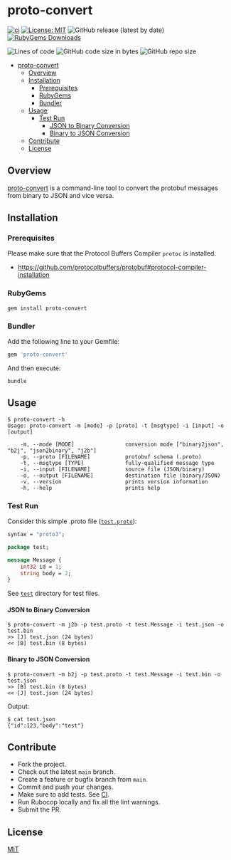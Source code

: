 # proto-convert

[![ci](https://github.com/iamazeem/proto-convert/actions/workflows/ci.yml/badge.svg?branch=main)](https://github.com/iamazeem/proto-convert/actions/workflows/ci.yml)
[![License: MIT](https://img.shields.io/badge/license-MIT-blue.svg?style=flat-square)](https://github.com/iamAzeem/proto-convert/blob/master/LICENSE)
![GitHub release (latest by date)](https://img.shields.io/github/v/release/iamAzeem/proto-convert?style=flat-square)
[![RubyGems Downloads](https://img.shields.io/gem/dt/proto-convert?color=blue&style=flat-square)](https://rubygems.org/gems/proto-convert)

![Lines of code](https://img.shields.io/tokei/lines/github/iamAzeem/proto-convert?label=LOC&style=flat-square)
![GitHub code size in bytes](https://img.shields.io/github/languages/code-size/iamAzeem/proto-convert?style=flat-square)
![GitHub repo size](https://img.shields.io/github/repo-size/iamAzeem/proto-convert?style=flat-square)

- [proto-convert](#proto-convert)
  - [Overview](#overview)
  - [Installation](#installation)
    - [Prerequisites](#prerequisites)
    - [RubyGems](#rubygems)
    - [Bundler](#bundler)
  - [Usage](#usage)
    - [Test Run](#test-run)
      - [JSON to Binary Conversion](#json-to-binary-conversion)
      - [Binary to JSON Conversion](#binary-to-json-conversion)
  - [Contribute](#contribute)
  - [License](#license)

## Overview

[proto-convert](https://github.com/iamAzeem/proto-convert) is a command-line
tool to convert the protobuf messages from binary to JSON and vice versa.

## Installation

### Prerequisites

Please make sure that the Protocol Buffers Compiler `protoc` is installed.

- https://github.com/protocolbuffers/protobuf#protocol-compiler-installation

### RubyGems

```shell
gem install proto-convert
```

### Bundler

Add the following line to your Gemfile:

```ruby
gem 'proto-convert'
```

And then execute:

```shell
bundle
```

## Usage

```text
$ proto-convert -h
Usage: proto-convert -m [mode] -p [proto] -t [msgtype] -i [input] -o [output]

    -m, --mode [MODE]                conversion mode ["binary2json", "b2j", "json2binary", "j2b"]
    -p, --proto [FILENAME]           protobuf schema (.proto)
    -t, --msgtype [TYPE]             fully-qualified message type
    -i, --input [FILENAME]           source file (JSON/binary)
    -o, --output [FILENAME]          destination file (binary/JSON)
    -v, --version                    prints version information
    -h, --help                       prints help
```

### Test Run

Consider this simple .proto file ([`test.proto`](test/test.proto)):

```protobuf
syntax = "proto3";

package test;

message Message {
    int32 id = 1;
    string body = 2;
}
```

See [`test`](test) directory for test files.

#### JSON to Binary Conversion

```text
$ proto-convert -m j2b -p test.proto -t test.Message -i test.json -o test.bin
>> [J] test.json (24 bytes)
<< [B] test.bin (8 bytes)
```

#### Binary to JSON Conversion

```text
$ proto-convert -m b2j -p test.proto -t test.Message -i test.bin -o test.json
>> [B] test.bin (8 bytes)
<< [J] test.json (24 bytes)
```

Output:

```text
$ cat test.json
{"id":123,"body":"test"}
```

## Contribute

- Fork the project.
- Check out the latest `main` branch.
- Create a feature or bugfix branch from `main`.
- Commit and push your changes.
- Make sure to add tests. See [CI](./.github/workflows/ci.yml).
- Run Rubocop locally and fix all the lint warnings.
- Submit the PR.

## License

[MIT](https://github.com/iamAzeem/proto-convert/blob/master/LICENSE)
